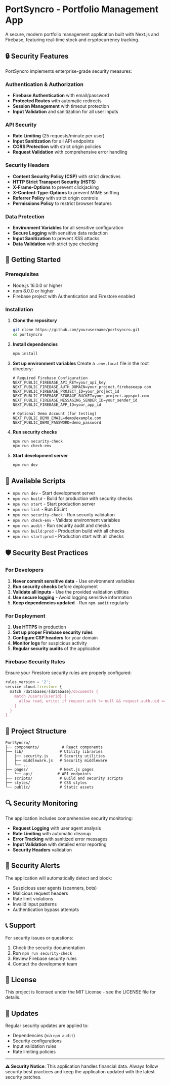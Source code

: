 # PortSyncro - Portfolio Management App

A secure, modern portfolio management application built with Next.js and Firebase, featuring real-time stock and cryptocurrency tracking.

## 🔒 Security Features

PortSyncro implements enterprise-grade security measures:

### Authentication & Authorization
- **Firebase Authentication** with email/password
- **Protected Routes** with automatic redirects
- **Session Management** with timeout protection
- **Input Validation** and sanitization for all user inputs

### API Security
- **Rate Limiting** (25 requests/minute per user)
- **Input Sanitization** for all API endpoints
- **CORS Protection** with strict origin policies
- **Request Validation** with comprehensive error handling

### Security Headers
- **Content Security Policy (CSP)** with strict directives
- **HTTP Strict Transport Security (HSTS)**
- **X-Frame-Options** to prevent clickjacking
- **X-Content-Type-Options** to prevent MIME sniffing
- **Referrer Policy** with strict origin controls
- **Permissions Policy** to restrict browser features

### Data Protection
- **Environment Variables** for all sensitive configuration
- **Secure Logging** with sensitive data redaction
- **Input Sanitization** to prevent XSS attacks
- **Data Validation** with strict type checking

## 🚀 Getting Started

### Prerequisites
- Node.js 16.0.0 or higher
- npm 8.0.0 or higher
- Firebase project with Authentication and Firestore enabled

### Installation

1. **Clone the repository**
   ```bash
   git clone https://github.com/yourusername/portsyncro.git
   cd portsyncro
   ```

2. **Install dependencies**
   ```bash
   npm install
   ```

3. **Set up environment variables**
   Create a `.env.local` file in the root directory:
   ```env
   # Required Firebase Configuration
   NEXT_PUBLIC_FIREBASE_API_KEY=your_api_key
   NEXT_PUBLIC_FIREBASE_AUTH_DOMAIN=your_project.firebaseapp.com
   NEXT_PUBLIC_FIREBASE_PROJECT_ID=your_project_id
   NEXT_PUBLIC_FIREBASE_STORAGE_BUCKET=your_project.appspot.com
   NEXT_PUBLIC_FIREBASE_MESSAGING_SENDER_ID=your_sender_id
   NEXT_PUBLIC_FIREBASE_APP_ID=your_app_id
   
   # Optional Demo Account (for testing)
   NEXT_PUBLIC_DEMO_EMAIL=demo@example.com
   NEXT_PUBLIC_DEMO_PASSWORD=demo_password
   ```

4. **Run security checks**
   ```bash
   npm run security-check
   npm run check-env
   ```

5. **Start development server**
   ```bash
   npm run dev
   ```

## 🔧 Available Scripts

- `npm run dev` - Start development server
- `npm run build` - Build for production with security checks
- `npm run start` - Start production server
- `npm run lint` - Run ESLint
- `npm run security-check` - Run security validation
- `npm run check-env` - Validate environment variables
- `npm run audit` - Run security audit and checks
- `npm run build:prod` - Production build with all checks
- `npm run start:prod` - Production start with all checks

## 🛡️ Security Best Practices

### For Developers
1. **Never commit sensitive data** - Use environment variables
2. **Run security checks** before deployment
3. **Validate all inputs** - Use the provided validation utilities
4. **Use secure logging** - Avoid logging sensitive information
5. **Keep dependencies updated** - Run `npm audit` regularly

### For Deployment
1. **Use HTTPS** in production
2. **Set up proper Firebase security rules**
3. **Configure CSP headers** for your domain
4. **Monitor logs** for suspicious activity
5. **Regular security audits** of the application

### Firebase Security Rules
Ensure your Firestore security rules are properly configured:
```javascript
rules_version = '2';
service cloud.firestore {
  match /databases/{database}/documents {
    match /users/{userId} {
      allow read, write: if request.auth != null && request.auth.uid == userId;
    }
  }
}
```

## 📁 Project Structure

```
PortSyncro/
├── components/          # React components
├── lib/                # Utility libraries
│   ├── security.js     # Security utilities
│   ├── middleware.js   # Security middleware
│   └── ...
├── pages/              # Next.js pages
│   └── api/           # API endpoints
├── scripts/            # Build and security scripts
├── styles/             # CSS styles
└── public/             # Static assets
```

## 🔍 Security Monitoring

The application includes comprehensive security monitoring:

- **Request Logging** with user agent analysis
- **Rate Limiting** with automatic cleanup
- **Error Tracking** with sanitized error messages
- **Input Validation** with detailed error reporting
- **Security Headers** validation

## 🚨 Security Alerts

The application will automatically detect and block:
- Suspicious user agents (scanners, bots)
- Malicious request headers
- Rate limit violations
- Invalid input patterns
- Authentication bypass attempts

## 📞 Support

For security issues or questions:
1. Check the security documentation
2. Run `npm run security-check`
3. Review Firebase security rules
4. Contact the development team

## 📄 License

This project is licensed under the MIT License - see the LICENSE file for details.

## 🔄 Updates

Regular security updates are applied to:
- Dependencies (via `npm audit`)
- Security configurations
- Input validation rules
- Rate limiting policies

---

**⚠️ Security Notice**: This application handles financial data. Always follow security best practices and keep the application updated with the latest security patches.
